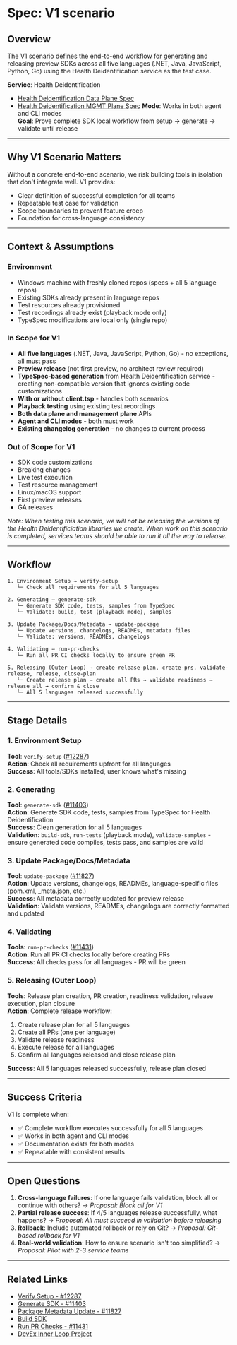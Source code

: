 # Spec: V1 scenario

## Overview

The V1 scenario defines the end-to-end workflow for generating and releasing preview SDKs across all five languages (.NET, Java, JavaScript, Python, Go) using the Health Deidentification service as the test case.

**Service**: Health Deidentification
- [Health Deidentification Data Plane Spec](https://github.com/Azure/azure-rest-api-specs/tree/ded7abde9c48ba84df36b53dfcaef48a2c134097/specification/healthdataaiservices/HealthDataAIServices.DeidServices)  
- [Health Deidentification MGMT Plane Spec](https://github.com/Azure/azure-rest-api-specs/tree/main/specification/healthdataaiservices/HealthDataAIServices.Management)
**Mode**: Works in both agent and CLI modes  
**Goal**: Prove complete SDK local workflow from setup → generate → validate until release

---

## Why V1 Scenario Matters

Without a concrete end-to-end scenario, we risk building tools in isolation that don't integrate well. V1 provides:

- Clear definition of successful completion for all teams
- Repeatable test case for validation
- Scope boundaries to prevent feature creep
- Foundation for cross-language consistency

---

## Context & Assumptions

### Environment

- Windows machine with freshly cloned repos (specs + all 5 language repos)
- Existing SDKs already present in language repos
- Test resources already provisioned
- Test recordings already exist (playback mode only)
- TypeSpec modifications are local only (single repo)

### In Scope for V1

- **All five languages** (.NET, Java, JavaScript, Python, Go) - no exceptions, all must pass
- **Preview release** (not first preview, no architect review required)
- **TypeSpec-based generation** from Health Deidentification service - creating non-compatible version that ignores existing code customizations
- **With or without client.tsp** - handles both scenarios
- **Playback testing** using existing test recordings
- **Both data plane and management plane** APIs
- **Agent and CLI modes** - both must work
- **Existing changelog generation** - no changes to current process

### Out of Scope for V1

- SDK code customizations
- Breaking changes
- Live test execution
- Test resource management
- Linux/macOS support
- First preview releases
- GA releases

*Note: When testing this scenario, we will not be releasing the versions of the Health Deidentificiation libraries we create. When work on this scenario is completed, services teams should be able to run it all the way to release.*

---

## Workflow

```text
1. Environment Setup → verify-setup
   └─ Check all requirements for all 5 languages

2. Generating → generate-sdk
   └─ Generate SDK code, tests, samples from TypeSpec
   └─ Validate: build, test (playback mode), samples

3. Update Package/Docs/Metadata → update-package
   └─ Update versions, changelogs, READMEs, metadata files
   └─ Validate: versions, READMEs, changelogs

4. Validating → run-pr-checks
   └─ Run all PR CI checks locally to ensure green PR

5. Releasing (Outer Loop) → create-release-plan, create-prs, validate-release, release, close-plan
   └─ Create release plan → create all PRs → validate readiness → release all → confirm & close
   └─ All 5 languages released successfully
```

---

## Stage Details

### 1. Environment Setup
**Tool**: `verify-setup` ([#12287](https://github.com/Azure/azure-sdk-tools/issues/12287))  
**Action**: Check all requirements upfront for all languages  
**Success**: All tools/SDKs installed, user knows what's missing

### 2. Generating

**Tool**: `generate-sdk` ([#11403](https://github.com/Azure/azure-sdk-tools/issues/11403))  
**Action**: Generate SDK code, tests, samples from TypeSpec for Health Deidentification  
**Success**: Clean generation for all 5 languages  
**Validation**: `build-sdk`, `run-tests` (playback mode), `validate-samples` - ensure generated code compiles, tests pass, and samples are valid

### 3. Update Package/Docs/Metadata

**Tool**: `update-package` ([#11827](https://github.com/Azure/azure-sdk-tools/issues/11827))  
**Action**: Update versions, changelogs, READMEs, language-specific files (pom.xml, _meta.json, etc.)  
**Success**: All metadata correctly updated for preview release  
**Validation**: Validate versions, READMEs, changelogs are correctly formatted and updated

### 4. Validating

**Tools**: `run-pr-checks` ([#11431](https://github.com/orgs/Azure/projects/865/views/4?pane=issue&itemId=122229127))  
**Action**: Run all PR CI checks locally before creating PRs  
**Success**: All checks pass for all languages - PR will be green

### 5. Releasing (Outer Loop)

**Tools**: Release plan creation, PR creation, readiness validation, release execution, plan closure  
**Action**: Complete release workflow:
1. Create release plan for all 5 languages
2. Create all PRs (one per language)
3. Validate release readiness
4. Execute release for all languages
5. Confirm all languages released and close release plan

**Success**: All 5 languages released successfully, release plan closed

---

## Success Criteria

V1 is complete when:
- ✅ Complete workflow executes successfully for all 5 languages
- ✅ Works in both agent and CLI modes
- ✅ Documentation exists for both modes
- ✅ Repeatable with consistent results

---

## Open Questions

1. **Cross-language failures**: If one language fails validation, block all or continue with others? → _Proposal: Block all for V1_
2. **Partial release success**: If 4/5 languages release successfully, what happens? → _Proposal: All must succeed in validation before releasing_
3. **Rollback**: Include automated rollback or rely on Git? → _Proposal: Git-based rollback for V1_
4. **Real-world validation**: How to ensure scenario isn't too simplified? → _Proposal: Pilot with 2-3 service teams_

---

## Related Links

- [Verify Setup - #12287](https://github.com/Azure/azure-sdk-tools/issues/12287)
- [Generate SDK - #11403](https://github.com/Azure/azure-sdk-tools/issues/11403)
- [Package Metadata Update - #11827](https://github.com/Azure/azure-sdk-tools/issues/11827)
- [Build SDK](https://github.com/orgs/Azure/projects/865/views/4?pane=issue&itemId=122043733)
- [Run PR Checks - #11431](https://github.com/orgs/Azure/projects/865/views/4?pane=issue&itemId=122229127)
- [DevEx Inner Loop Project](https://github.com/orgs/Azure/projects/865/views/4)
